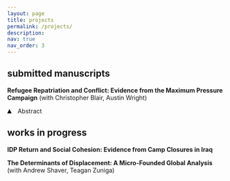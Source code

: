 ```yaml
---
layout: page
title: projects
permalink: /projects/
description: 
nav: true
nav_order: 3
---
```


## submitted manuscripts 
**Refugee Repatriation and Conflict: Evidence from the Maximum Pressure Campaign** (with Christopher Blair, Austin Wright) 
<a href="https://esoc.princeton.edu/wp39" target="_blank"><i class="fa fa-fw fa-link" aria-hidden="true"></i></a>

<div class="abstract-container">
  <div class="toggle-button" data-target="abstract-2">
    <span class="triangle"></span>
    <span>Abstract</span>
  </div>
  <div id="abstract-2" style="display: none;">
    How does refugee return shape conflict in migrants' destination communities? We argue that conditions inducing repatriation bear critically on the consequences of return. When refugees return because of worsening conditions in host countries, they are often marginalized and destitute. In this setting, mass return risks amplifying conflict in returnee-receiving communities. We test this theory leveraging the Trump administration's sudden reimposition of sanctions on Iran in 2018. These "Maximum Pressure" sanctions decimated the Iranian economy and spurred mass return of Afghan refugees from Iran. Exploiting historical returnee settlement patterns and the plausibly exogenous timing of the sanctions, we estimate the causal effect of large-scale refugee repatriation on violence. We find that the returnee influx increased insurgent violence in returnees' destination communities. We find suggestive evidence for an opportunity cost mechanism. Sanctions-induced currency depreciation reduced household incomes in returnee-receiving areas, lowering reservation wages and driving up insurgent recruitment. We also find evidence that Iran retaliated against the sanctions by escalating support for Afghan insurgent factions. While insurgent violence increased in repatriation communities, there was no effect on communal conflict.
  </div>
</div>

<script>
  document.addEventListener("DOMContentLoaded", function() {
    var toggleButtons = document.querySelectorAll(".toggle-button");
    toggleButtons.forEach(function(button) {
      button.addEventListener("click", function() {
        var targetId = button.getAttribute("data-target");
        var abstract = document.getElementById(targetId);
        var isActive = button.classList.contains("active");
        
        if (!isActive) {
          abstract.style.display = "block";
          button.classList.add("active");
        } else {
          abstract.style.display = "none";
          button.classList.remove("active");
        }
      });
    });
  });
</script>

<style>
  /* Style for the triangle */
  .triangle {
    width: 0;
    height: 0;
    border-left: 5px solid transparent;
    border-right: 5px solid transparent;
    border-bottom: 10px solid black;
    display: inline-block;
    margin-right: 10px;
    transition: transform 0.3s ease;
  }

  /* Rotate triangle when the abstract is expanded */
  .toggle-button.active .triangle {
    transform: rotate(180deg);
  }
</style>




## works in progress 

**IDP Return and Social Cohesion: Evidence from Camp Closures in Iraq**

**The Determinants of Displacement: A Micro-Founded Global Analysis** (with Andrew Shaver, Teagan Zuniga) 
